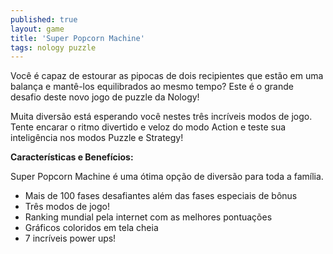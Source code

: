 ```yaml
---
published: true
layout: game
title: 'Super Popcorn Machine'
tags: nology puzzle
---
```

Você é capaz de estourar as pipocas de dois recipientes que estão em uma balança e mantê-los equilibrados ao mesmo tempo? Este é o grande desafio deste novo jogo de puzzle da Nology!


 

Muita diversão está esperando você nestes três incríveis modos de jogo. Tente encarar o ritmo divertido e veloz do modo Action e teste sua inteligência nos modos Puzzle e Strategy!


 



<span style="font-weight: bold;">Características e Benefícios:</span>

Super Popcorn Machine é uma ótima opção de diversão para toda a família.

- Mais de 100 fases desafiantes além das fases especiais de bônus
- Três modos de jogo!
- Ranking mundial pela internet com as melhores pontuações
- Gráficos coloridos em tela cheia
- 7 incríveis power ups!